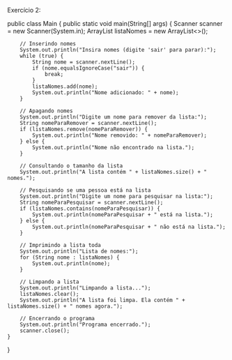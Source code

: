 Exercício 2: 

public class Main {
    public static void main(String[] args) {
        Scanner scanner = new Scanner(System.in);
        ArrayList<String> listaNomes = new ArrayList<>();

        // Inserindo nomes
        System.out.println("Insira nomes (digite 'sair' para parar):");
        while (true) {
            String nome = scanner.nextLine();
            if (nome.equalsIgnoreCase("sair")) {
                break;
            }
            listaNomes.add(nome);
            System.out.println("Nome adicionado: " + nome);
        }

        // Apagando nomes
        System.out.println("Digite um nome para remover da lista:");
        String nomeParaRemover = scanner.nextLine();
        if (listaNomes.remove(nomeParaRemover)) {
            System.out.println("Nome removido: " + nomeParaRemover);
        } else {
            System.out.println("Nome não encontrado na lista.");
        }

        // Consultando o tamanho da lista
        System.out.println("A lista contém " + listaNomes.size() + " nomes.");

        // Pesquisando se uma pessoa está na lista
        System.out.println("Digite um nome para pesquisar na lista:");
        String nomeParaPesquisar = scanner.nextLine();
        if (listaNomes.contains(nomeParaPesquisar)) {
            System.out.println(nomeParaPesquisar + " está na lista.");
        } else {
            System.out.println(nomeParaPesquisar + " não está na lista.");
        }

        // Imprimindo a lista toda
        System.out.println("Lista de nomes:");
        for (String nome : listaNomes) {
            System.out.println(nome);
        }

        // Limpando a lista
        System.out.println("Limpando a lista...");
        listaNomes.clear();
        System.out.println("A lista foi limpa. Ela contém " + listaNomes.size() + " nomes agora.");

        // Encerrando o programa
        System.out.println("Programa encerrado.");
        scanner.close();
    }
}